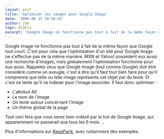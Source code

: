 ```yaml
---
layout: post
title: 'Optimiser ses images pour Google Image'
date: '2006-06-15 10:58:41'
author: j0k
tags: blabla
excerpt: "Google Image ne fonctionne pas tout à fait de la même façon que Google tout court. C'est pour cela que l'optimisation d'un site pour Google Image ne s'effectue pas de la même manière. MSN et Yahoo! possèdent eux aussi une recherche d'images, mais globalement l'optimisation fonctionne pour eux aussi.     \nRappelez vous que Google Image (tout comme Google) doit      …"
---
```


Google Image ne fonctionne pas tout à fait de la même façon que Google tout court. C'est pour cela que l'optimisation d'un site pour Google Image ne s'effectue pas de la même manière. MSN et Yahoo! possèdent eux aussi une recherche d'images, mais globalement l'optimisation fonctionne pour eux aussi.
Rappelez vous que Google Image (tout comme Google) doit être considéré comme un aveugle, c'est à dire qu'il faut tout bien faire pour qu'il comprenne que telle ou telle image représente cet objet par du texte. Et c'est ce texte qu'il va indexer pour l'image associée. Il faut donc optimiser :
* L'attribut Alt
* Le nom de l'image
* Un texte autour concernant l'image
* Un thème global de la page

Tout ceci fera que vous serez bien indexé par le bot de Google Image, qui apparemment ne passerait que tous les 6 mois ...

Plus d'informations sur [RagePank](http://www.ragepank.com/articles/38/optimise-for-google-image-search/), avec notamment des exemples.
